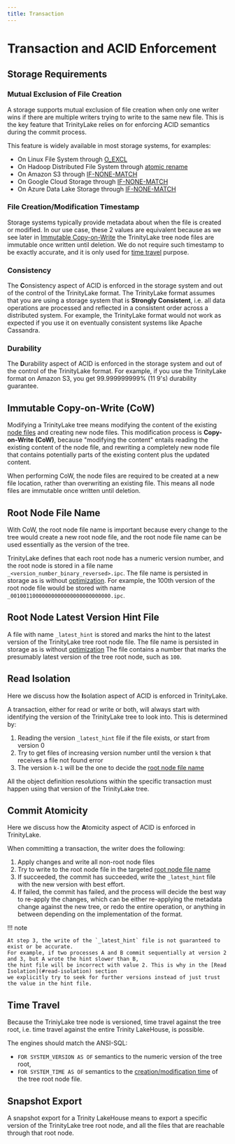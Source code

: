 ```yaml
---
title: Transaction
---
```


# Transaction and ACID Enforcement

## Storage Requirements

### Mutual Exclusion of File Creation

A storage supports mutual exclusion of file creation when only one writer wins if there are multiple writers
trying to write to the same new file.
This is the key feature that TrinityLake relies on for enforcing ACID semantics during the commit process.

This feature is widely available in most storage systems, for examples:

- On Linux File System through [O_EXCL](https://linux.die.net/man/2/open)
- On Hadoop Distributed File System through [atomic rename](https://hadoop.apache.org/docs/stable/hadoop-project-dist/hadoop-common/filesystem/filesystem.html#boolean_rename.28Path_src.2C_Path_d.29)
- On Amazon S3 through [IF-NONE-MATCH](https://docs.aws.amazon.com/AmazonS3/latest/API/API_PutObject.html#API_PutObject_RequestSyntax)
- On Google Cloud Storage through [IF-NONE-MATCH](https://cloud.google.com/storage/docs/xml-api/reference-headers#ifnonematch)
- On Azure Data Lake Storage through [IF-NONE-MATCH](https://learn.microsoft.com/en-us/rest/api/storageservices/specifying-conditional-headers-for-blob-service-operations)

### File Creation/Modification Timestamp

Storage systems typically provide metadata about when the file is created or modified.
In our use case, these 2 values are equivalent because as we see later in [Immutable Copy-on-Write](#immutable-copy-on-write-cow) 
the TrinityLake tree node files are immutable once written until deletion.
We do not require such timestamp to be exactly accurate, and it is only used for [time travel](#time-travel) purpose.

### Consistency

The **C**onsistency aspect of ACID is enforced in the storage system and out of the control of the TrinityLake format.
The TrinityLake format assumes that you are using a storage system that is **Strongly Consistent**, i.e.
all data operations are processed and reflected in a consistent order across a distributed system.
For example, the TrinityLake format would not work as expected if you use it on eventually consistent systems like Apache Cassandra.

### Durability

The **D**urability aspect of ACID is enforced in the storage system and out of the control of the TrinityLake format.
For example, if you use the TrinityLake format on Amazon S3, you get 99.999999999% (11 9's) durability guarantee.

## Immutable Copy-on-Write (CoW)

Modifying a TrinityLake tree means modifying the content of the existing [node files](./storage.md) and creating new node files.
This modification process is **Copy-on-Write (CoW)**, 
because "modifying the content" entails reading the existing content of the node file,
and rewriting a completely new node file that contains potentially parts of the existing content plus the updated content.

When performing CoW, the node files are required to be created at a new file location, rather than overwriting an existing file.
This means all node files are immutable once written until deletion.

## Root Node File Name

With CoW, the root node file name is important because every change to the tree would create a new root node file,
and the root node file name can be used essentially as the version of the tree.

TrinityLake defines that each root node has a numeric version number, 
and the root node is stored in a file name `_<version_number_binary_reversed>.ipc`.
The file name is persisted in storage as is without [optimization](./location.md#optimized-file-name).
For example, the 100th version of the root node file would be stored with name `_00100110000000000000000000000000.ipc`.

## Root Node Latest Version Hint File

A file with name `_latest_hint` is stored and marks the hint to the latest version of the TrinityLake tree root node file.
The file name is persisted in storage as is without [optimization](./location.md#optimized-file-name)
The file contains a number that marks the presumably latest version of the tree root node, such as `100`.

## Read Isolation

Here we discuss how the **I**solation aspect of ACID is enforced in TrinityLake.

A transaction, either for read or write or both, 
will always start with identifying the version of the TrinityLake tree to look into.
This is determined by:

1. Reading the version `_latest_hint` file if the file exists, or start from version 0
2. Try to get files of increasing version number until the version `k` that receives a file not found error
3. The version `k-1` will be the one to decide the [root node file name](#root-node-file-name)

All the object definition resolutions within the specific transaction must happen using that version of the TrinityLake tree.

## Commit Atomicity

Here we discuss how the **A**tomicity aspect of ACID is enforced in TrinityLake.

When committing a transaction, the writer does the following:

1. Apply changes and write all non-root node files
2. Try to write to the root node file in the targeted [root node file name](#root-node-file-name)
3. If succeeded, the commit has succeeded, write the `_latest_hint` file with the new version with best effort.
4. If failed, the commit has failed, and the process will decide the best way to re-apply the changes, which can be 
   either re-applying the metadata change against the new tree, or redo the entire operation, or anything in between
   depending on the implementation of the format.

!!! note

    At step 3, the write of the `_latest_hint` file is not guaranteed to exist or be accurate.
    For example, if two processes A and B commit sequentially at version 2 and 3, but A wrote the hint slower than B, 
    the hint file will be incorrect with value 2. This is why in the [Read Isolation](#read-isolation) section 
    we explicitly try to seek for further versions instead of just trust the value in the hint file.

## Time Travel

Because the TriniyLake tree node is versioned, time travel against the tree root, 
i.e. time travel against the entire Trinity LakeHouse, is possible.

The engines should match the ANSI-SQL:

- `FOR SYSTEM_VERSION AS OF` semantics to the numeric version of the tree root,
- `FOR SYSTEM_TIME AS OF` semantics to the [creation/modification time](#file-creationmodification-timestamp) 
of the tree root node file.

## Snapshot Export

A snapshot export for a Trinity LakeHouse means to export a specific version of the TrinityLake tree root node,
and all the files that are reachable through that root node.









